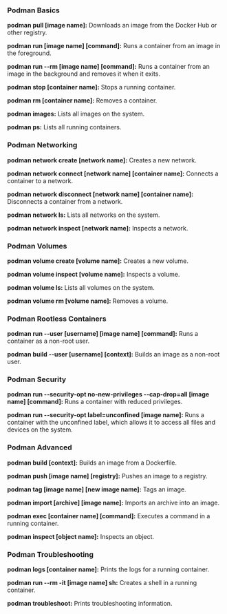 ### Podman Basics

**podman pull [image name]:** Downloads an image from the Docker Hub or other registry.

**podman run [image name] [command]:** Runs a container from an image in the foreground.

**podman run --rm [image name] [command]:** Runs a container from an image in the background and removes it when it exits.

**podman stop [container name]:** Stops a running container.

**podman rm [container name]:** Removes a container.

**podman images:** Lists all images on the system.

**podman ps:** Lists all running containers.


### Podman Networking

**podman network create [network name]:** Creates a new network.

**podman network connect [network name] [container name]:** Connects a container to a network.

**podman network disconnect [network name] [container name]:** Disconnects a container from a network.

**podman network ls:** Lists all networks on the system.

**podman network inspect [network name]:** Inspects a network.


### Podman Volumes

**podman volume create [volume name]:** Creates a new volume.

**podman volume inspect [volume name]:** Inspects a volume.

**podman volume ls:** Lists all volumes on the system.

**podman volume rm [volume name]:** Removes a volume.


### Podman Rootless Containers

**podman run --user [username] [image name] [command]:** Runs a container as a non-root user.

**podman build --user [username] [context]:** Builds an image as a non-root user.


### Podman Security

**podman run --security-opt no-new-privileges --cap-drop=all [image name] [command]:** Runs a container with reduced privileges.

**podman run --security-opt label=unconfined [image name]:** Runs a container with the unconfined label, which allows it to access all files and devices on the system.


### Podman Advanced

**podman build [context]:** Builds an image from a Dockerfile.

**podman push [image name] [registry]:** Pushes an image to a registry.

**podman tag [image name] [new image name]:** Tags an image.

**podman import [archive] [image name]:** Imports an archive into an image.

**podman exec [container name] [command]:** Executes a command in a running container.

**podman inspect [object name]:** Inspects an object.


### Podman Troubleshooting

**podman logs [container name]:** Prints the logs for a running container.

**podman run --rm -it [image name] sh:** Creates a shell in a running container.

**podman troubleshoot:** Prints troubleshooting information.

<br>
